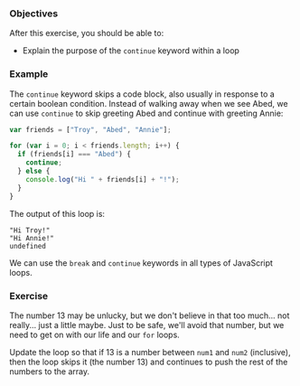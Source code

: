 <!--{ ids:[193], language:'JavaScript', type:'workshop', order: 3, name:'Continue Keyword', description:'And sometimes we're in an on-again-off-again sort of mood...' }-->

### Objectives

After this exercise, you should be able to:

- Explain the purpose of the `continue` keyword within a loop

### Example

The `continue` keyword skips a code block, also usually in response to a certain boolean condition. Instead of walking away when we see Abed, we can use `continue` to skip greeting Abed and continue with greeting Annie:

```js
var friends = ["Troy", "Abed", "Annie"];

for (var i = 0; i < friends.length; i++) {
  if (friends[i] === "Abed") {
    continue;
  } else {
    console.log("Hi " + friends[i] + "!");
  }
}
```

The output of this loop is:

```
"Hi Troy!"
"Hi Annie!"
undefined
```

We can use the `break` and `continue` keywords in all types of JavaScript loops.

### Exercise

The number 13 may be unlucky, but we don't believe in that too much... not really... just a little maybe. Just to be safe, we'll avoid that number, but we need to get on with our life and our `for` loops.

Update the loop so that if 13 is a number between `num1` and `num2` (inclusive), then the loop skips it (the number 13) and continues to push the rest of the numbers to the array.
